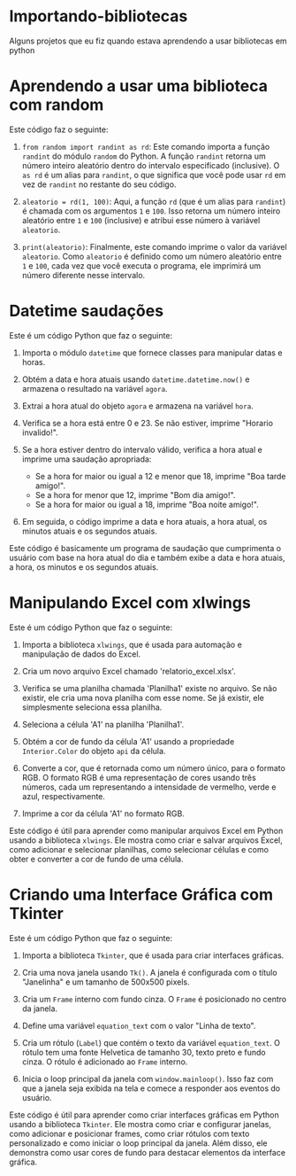 # Importando-bibliotecas
 Alguns projetos que eu fiz quando estava aprendendo a usar bibliotecas em python

# Aprendendo a usar uma biblioteca com random

Este código faz o seguinte:

1. `from random import randint as rd`: Este comando importa a função `randint` do módulo `random` do Python. A função `randint` retorna um número inteiro aleatório dentro do intervalo especificado (inclusive). O `as rd` é um alias para `randint`, o que significa que você pode usar `rd` em vez de `randint` no restante do seu código.

2. `aleatorio = rd(1, 100)`: Aqui, a função `rd` (que é um alias para `randint`) é chamada com os argumentos `1` e `100`. Isso retorna um número inteiro aleatório entre `1` e `100` (inclusive) e atribui esse número à variável `aleatorio`.

3. `print(aleatorio)`: Finalmente, este comando imprime o valor da variável `aleatorio`. Como `aleatorio` é definido como um número aleatório entre `1` e `100`, cada vez que você executa o programa, ele imprimirá um número diferente nesse intervalo.

# Datetime saudações

Este é um código Python que faz o seguinte:

1. Importa o módulo `datetime` que fornece classes para manipular datas e horas.

2. Obtém a data e hora atuais usando `datetime.datetime.now()` e armazena o resultado na variável `agora`.

3. Extrai a hora atual do objeto `agora` e armazena na variável `hora`.

4. Verifica se a hora está entre 0 e 23. Se não estiver, imprime "Horario invalido!".

5. Se a hora estiver dentro do intervalo válido, verifica a hora atual e imprime uma saudação apropriada:
    - Se a hora for maior ou igual a 12 e menor que 18, imprime "Boa tarde amigo!".
    - Se a hora for menor que 12, imprime "Bom dia amigo!".
    - Se a hora for maior ou igual a 18, imprime "Boa noite amigo!".

6. Em seguida, o código imprime a data e hora atuais, a hora atual, os minutos atuais e os segundos atuais.

Este código é basicamente um programa de saudação que cumprimenta o usuário com base na hora atual do dia e também exibe a data e hora atuais, a hora, os minutos e os segundos atuais.

# Manipulando Excel com xlwings

Este é um código Python que faz o seguinte:

1. Importa a biblioteca `xlwings`, que é usada para automação e manipulação de dados do Excel.

2. Cria um novo arquivo Excel chamado 'relatorio_excel.xlsx'.

3. Verifica se uma planilha chamada 'Planilha1' existe no arquivo. Se não existir, ele cria uma nova planilha com esse nome. Se já existir, ele simplesmente seleciona essa planilha.

4. Seleciona a célula 'A1' na planilha 'Planilha1'.

5. Obtém a cor de fundo da célula 'A1' usando a propriedade `Interior.Color` do objeto `api` da célula.

6. Converte a cor, que é retornada como um número único, para o formato RGB. O formato RGB é uma representação de cores usando três números, cada um representando a intensidade de vermelho, verde e azul, respectivamente.

7. Imprime a cor da célula 'A1' no formato RGB.

Este código é útil para aprender como manipular arquivos Excel em Python usando a biblioteca `xlwings`. Ele mostra como criar e salvar arquivos Excel, como adicionar e selecionar planilhas, como selecionar células e como obter e converter a cor de fundo de uma célula.

# Criando uma Interface Gráfica com Tkinter

Este é um código Python que faz o seguinte:

1. Importa a biblioteca `Tkinter`, que é usada para criar interfaces gráficas.

2. Cria uma nova janela usando `Tk()`. A janela é configurada com o título "Janelinha" e um tamanho de 500x500 pixels.

3. Cria um `Frame` interno com fundo cinza. O `Frame` é posicionado no centro da janela.

4. Define uma variável `equation_text` com o valor "Linha de texto".

5. Cria um rótulo (`Label`) que contém o texto da variável `equation_text`. O rótulo tem uma fonte Helvetica de tamanho 30, texto preto e fundo cinza. O rótulo é adicionado ao `Frame` interno.

6. Inicia o loop principal da janela com `window.mainloop()`. Isso faz com que a janela seja exibida na tela e comece a responder aos eventos do usuário.

Este código é útil para aprender como criar interfaces gráficas em Python usando a biblioteca `Tkinter`. Ele mostra como criar e configurar janelas, como adicionar e posicionar frames, como criar rótulos com texto personalizado e como iniciar o loop principal da janela. Além disso, ele demonstra como usar cores de fundo para destacar elementos da interface gráfica.
